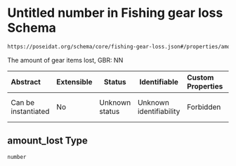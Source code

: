 # Untitled number in Fishing gear loss Schema

```txt
https://poseidat.org/schema/core/fishing-gear-loss.json#/properties/amount_lost
```

The amount of gear items lost, GBR: NN


| Abstract            | Extensible | Status         | Identifiable            | Custom Properties | Additional Properties | Access Restrictions | Defined In                                                                             |
| :------------------ | ---------- | -------------- | ----------------------- | :---------------- | --------------------- | ------------------- | -------------------------------------------------------------------------------------- |
| Can be instantiated | No         | Unknown status | Unknown identifiability | Forbidden         | Allowed               | none                | [fishing-gear-loss.json\*](schemas/core/fishing-gear-loss.json "open original schema") |

## amount_lost Type

`number`
